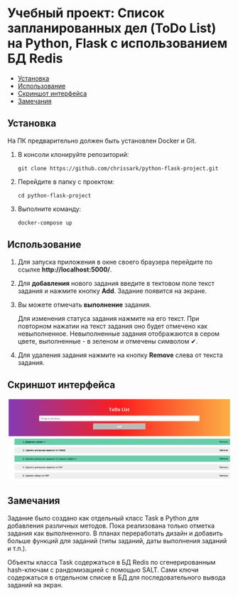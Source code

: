 # Учебный проект: Список запланированных дел (ToDo List) на Python, Flask с использованием БД Redis

- [Установка](#установка)
- [Использование](#использование)
- [Скриншот интерфейса](#скриншот-интерфейса)
- [Замечания](#замечания)

## Установка
На ПК предварительно должен быть установлен Docker и Git.

   1. В консоли клонируйте репозиторий:

      ```
      git clone https://github.com/chrissark/python-flask-project.git     
      ```
   2. Перейдите в папку с проектом:
      ```
      cd python-flask-project
      ```
   3. Выполните команду:
      ```
      docker-compose up
      ```
## Использование
1. Для запуска приложения в окне своего браузера перейдите по ссылке **http://localhost:5000/**.
2. Для **добавления** нового задания введите в тектовом поле текст задания и нажмите кнопку **Add**. Задание появится на экране.
3. Вы можете отмечать **выполнение** задания. 

   Для изменения статуса задания нажмите на его текст. При повторном нажатии на текст задания оно будет отмечено как невыполненное. Невыполненные задания отображаются в сером цвете,        выполненные - в зеленом и отмечены символом ✔.
4. Для удаления задания нажмите на кнопку **Remove** слева от текста задания.

## Скриншот интерфейса
![img](https://github.com/chrissark/python-flask-project/blob/main/Screenshot%202021-11-21%20at%2016-31-53%20ToDo%20List.png)

## Замечания
Задание было создано как отдельный класс Task в Python для добавления различных методов. Пока реализована только отметка задания как выполненного. В планах переработать дизайн и добавить больше функций для заданий (типы заданий, даты выполнения заданий и т.п.).

Объекты класса Task содержаться в БД Redis по сгенерированным hash-ключам с рандомизацией с помощью SALT. Сами ключи содержаться в отдельном списке в БД для последовательного вывода заданий на экран.
